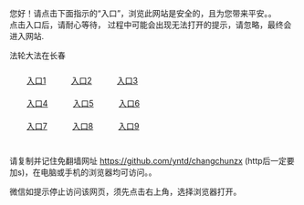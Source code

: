 您好！请点击下面指示的“入口”，浏览此网站是安全的，且为您带来平安。。 <br/>
点击入口后，请耐心等待， 过程中可能会出现无法打开的提示，请忽略，最终会进入网站. </br>

法轮大法在长春<br/>
<div style="padding:10px"><a style="margin:20px" target="_blank" href="https://d3mxa3n6vunqgm.cloudfront.net/2Qpsp?jfifbbwi" id="ccLink1" rel="nofollow">入口1</a> <a target="_blank" style="margin:20px" href="https://d2rwql6vv2rkt.cloudfront.net/2Qpsp?tgnqwof" id="ccLink2" rel="nofollow">入口2</a> <a style="margin:20px" target="_blank" href="https://d21wccj7seoaje.cloudfront.net/2Qpsp?egkzgsn" id="ccLink3" rel="nofollow">入口3</a></div>

<div style="padding:10px" ><a style="margin:20px" target="_blank" href="https://d3mxa3n6vunqgm.cloudfront.net/2Qpsp?jfifbbwi" id="ccLink4" rel="nofollow">入口4</a> <a style="margin:20px" href="https://d2rwql6vv2rkt.cloudfront.net/2Qpsp?tgnqwof" target="_blank" id="ccLink5" rel="nofollow">入口5</a> <a style="margin:20px" href="https://d21wccj7seoaje.cloudfront.net/2Qpsp?egkzgsn" target="_blank" id="ccLink6" rel="nofollow">入口6</a></div>

<div style="padding:10px"><a style="margin:20px" target="_blank" href="https://d3mxa3n6vunqgm.cloudfront.net/2Qpsp?jfifbbwi" id="ccLink7" rel="nofollow">入口7</a> <a style="margin:20px" href="https://d2rwql6vv2rkt.cloudfront.net/2Qpsp?tgnqwof" target="_blank" id="ccLink8" rel="nofollow">入口8</a> <a style="margin:20px" target="_blank" href="https://d21wccj7seoaje.cloudfront.net/2Qpsp?egkzgsn" id="ccLink9" rel="nofollow">入口9</a></div>

<br/>



请复制并记住免翻墙网址 https://github.com/yntd/changchunzx (http后一定要加s)，在电脑或手机的浏览器均可访问。。<br/>

微信如提示停止访问该网页，须先点击右上角，选择浏览器打开。
